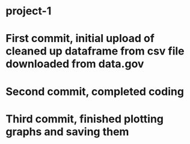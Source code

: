 # project-1

# First commit, initial upload of cleaned up dataframe from csv file downloaded from data.gov
# Second commit, completed coding
# Third commit, finished plotting graphs and saving them
